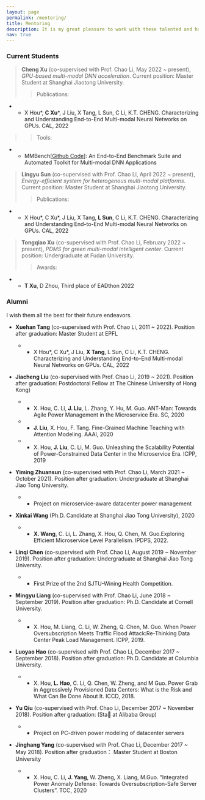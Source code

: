```yaml
---
layout: page
permalink: /mentoring/
title: Mentoring
description: It is my great pleasure to work with these talented and hard-working students!
nav: true
---
```

<!-- 
1. Publications
2. Tools
3. Awrads
 -->

### Current Students
> **Cheng Xu** (co-supervised with Prof. Chao Li, May 2022 ~ present), *GPU-based multi-modal DNN acceleration*. Current position: Master Student at Shanghai Jiaotong University. 
> > Publications: 
- - X Hou*, **C Xu***, J Liu, X Tang, L Sun, C Li, K.T. CHENG. Characterizing and Understanding End-to-End Multi-modal Neural Networks on GPUs. CAL, 2022

> > Tools:
- - MMBench[<a href="https://github.com/xfhelen/MMBench">Github Code</a>]: An End-to-End Benchmark Suite and Automated Toolkit for Multi-modal DNN Applications


> **Lingyu Sun** (co-supervised with Prof. Chao Li, April 2022 ~ present), *Energy-efficient system for heterogenous multi-modal platforms*. Current position: Master Student at Shanghai Jiaotong University.
> > Publications: 
- - X Hou*, C Xu*, J Liu, X Tang, **L Sun**, C Li, K.T. CHENG. Characterizing and Understanding End-to-End Multi-modal Neural Networks on GPUs. CAL, 2022


> **Tongqiao Xu** (co-supervised with Prof. Chao Li, February 2022 ~ present), *PDMS for green multi-modal intelligent center*. Current position: Undergraduate at Fudan  University.
> > Awards:
- - **T Xu**, D Zhou, Third place of EADthon 2022
 


### Alumni
I wish them all the best for their future endeavors.

- **Xuehan Tang** (co-supervised with Prof. Chao Li, 2011 ~ 2022). Position after graduation: Master Student at EPFL    
    - - X Hou*, C Xu*, J Liu, **X Tang**, L Sun, C Li, K.T. CHENG. Characterizing and Understanding End-to-End Multi-modal Neural Networks on GPUs. CAL, 2022

- **Jiacheng Liu** (co-supervised with Prof. Chao Li, 2019 ~ 2021). Position after graduation: Postdoctoral Fellow at The Chinese University of Hong Kong)
    - - X. Hou, C. Li, **J. Liu**, L. Zhang, Y. Hu, M. Guo. ANT-Man: Towards Agile Power Management in the Microservice Era. SC, 2020
    - - **J. Liu**, X. Hou, F. Tang. Fine-Grained Machine Teaching with Attention Modeling. AAAI, 2020
    - - X. Hou, **J. Liu**, C. Li, M. Guo. Unleashing the Scalability Potential of Power-Constrained Data Center in the Microservice Era. ICPP, 2019

- **Yiming Zhuansun** (co-supervised with Prof. Chao Li, March 2021 ~ October 2021). Position after graduation: Undergraduate at Shanghai Jiao Tong University.
    - - Project on microservice-aware datacenter power management

- **Xinkai Wang** (Ph.D. Candidate at Shanghai Jiao Tong University), 2020 
    - - **X. Wang**, C. Li, L. Zhang, X. Hou, Q. Chen, M. Guo.Exploring Efficient Microservice Level Parallelism. IPDPS, 2022.

- **Linqi Chen** (co-supervised with Prof. Chao Li, August 2019 ~ November 2019). Position after graduation: Undergraduate at Shanghai Jiao Tong University.  
    - - First Prize of the 2nd SJTU-Wining Health Competition.

- **Mingyu Liang** (co-supervised with Prof. Chao Li, June 2018 ~ September 2019). Position after graduation: Ph.D. Candidate at Cornell University. 
    - - X. Hou, M. Liang, C. Li, W. Zheng, Q. Chen, M. Guo. When Power Oversubscription Meets Traffic Flood Attack:Re-Thinking Data Center Peak Load Management. ICPP, 2019.

- **Luoyao Hao** (co-supervised with Prof. Chao Li, December 2017 ~ September 2018). Position after graduation: Ph.D. Candidate at Columbia University.
    - - X. Hou, **L. Hao**, C. Li, Q. Chen, W. Zheng, and M Guo. Power Grab in Aggressively Provisioned Data Centers: What is the Risk and What Can Be Done About It. ICCD, 2018.

- **Yu Qiu** (co-supervised with Prof. Chao Li, December 2017 ~ November 2018). Position after graduation: (Sta at Alibaba Group) 
    - - Project on PC-driven power modeling of datacenter servers
    
- **Jinghang Yang** (co-supervised with Prof. Chao Li, December 2017 ~ May 2018). Position after graduation： Master Student at Boston University 
    - - X. Hou, C. Li, **J. Yang**, W. Zheng, X. Liang, M.Guo. ”Integrated Power Anomaly Defense: Towards Oversubscription-Safe Server Clusters”. TCC, 2020